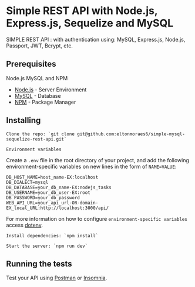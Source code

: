 # Simple REST API with Node.js, Express.js, Sequelize and MySQL

SIMPLE REST API : with authentication using: MySQL, Express.js, Node.js, Passport, JWT, Bcrypt, etc.

## Prerequisites

Node.js MySQL and NPM

* [Node.js](https://nodejs.org/en/) - Server Environment
* [MySQL](https://www.mysql.com/) - Database
* [NPM](https://www.npmjs.com/) - Package Manager

## Installing

```
Clone the repo: `git clone git@github.com:eltonmoraes6/simple-mysql-sequelize-rest-api.git`
```

```
Environment variables
```
Create a `.env` file in the root directory of your project, and add the following
environment-specific variables on new lines in the form of `NAME=VALUE`:

```dosini
DB_HOST_NAME=host_name-EX:localhost
DB_DIALECT=mysql
DB_DATABASE=your_db_name-EX:nodejs_tasks
DB_USERNAME=your_db_user-EX:root
DB_PASSWORD=your_db_password
WEB_API_URL=your_api_url-OR-domain-EX_local_URL:http://localhost:3000/api/

```

For more information on how to configure `environment-specific variables` access [dotenv](https://github.com/motdotla/dotenv/).

```
Install dependencies: `npm install`
```

```
Start the server: `npm run dev`
```
## Running the tests
Test your API using [Postman](https://www.getpostman.com) or [Insomnia](https://insomnia.rest/download/).
